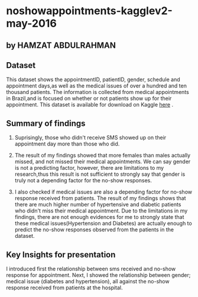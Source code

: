 # noshowappointments-kagglev2-may-2016
## by HAMZAT ABDULRAHMAN

## Dataset
This dataset shows the appointmentID, patientID, gender, schedule and appointment days,as well as the medical issues of over a hundred and ten thousand patients. The information is collected from medical appointments in Brazil,and is focused on whether or not patients show up for their appointment.
This dataset is available for download on Kaggle [here]( https://www.kaggle.com/joniarroba/noshowappointments) .

## Summary of findings
1. Suprisingly, those who didn't receive SMS showed up on their appointment day more than those who did.

2. The result of my findings showed that more females than males actually missed, and not missed their medical appointments. We can say gender is not a predicting factor, however, there are limitations to my research,thus this result is not sufficient to strongly say that gender is truly not a depending factor for the no-show responses.

3. I also checked if medical issues are also a depending factor for no-show response received from patients. The result of my findings shows that there are much higher number of hypertensive and diabetic patients who didn't miss their medical appointment.
 Due to the limitations in my findings, there are not enough evidences for me to strongly state that these medical issues(Hypertension and Diabetes) are actually enough to predict the no-show responses observed from the patients in the dataset.

## Key Insights for presentation
I introduced first the relationship between sms received and no-show response for appointment. Next, I showed the relationship between gender; medical issue (diabetes and hypertension), all against the no-show response received from patients at the hospital.